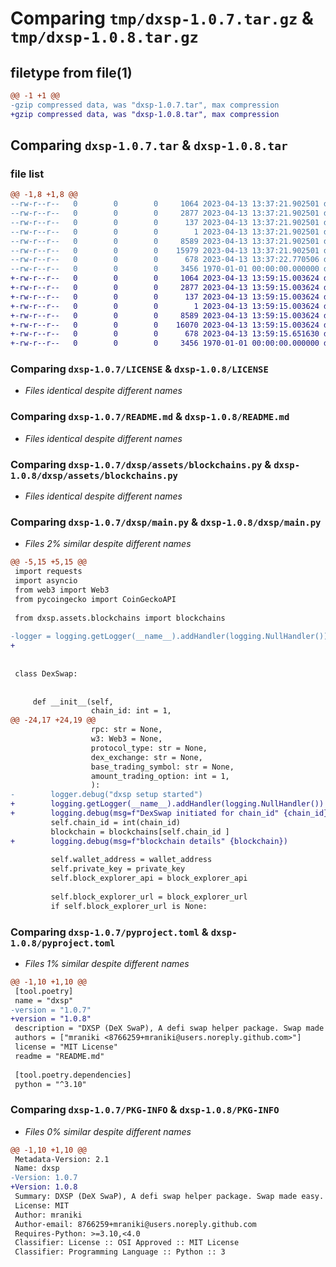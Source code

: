 # Comparing `tmp/dxsp-1.0.7.tar.gz` & `tmp/dxsp-1.0.8.tar.gz`

## filetype from file(1)

```diff
@@ -1 +1 @@
-gzip compressed data, was "dxsp-1.0.7.tar", max compression
+gzip compressed data, was "dxsp-1.0.8.tar", max compression
```

## Comparing `dxsp-1.0.7.tar` & `dxsp-1.0.8.tar`

### file list

```diff
@@ -1,8 +1,8 @@
--rw-r--r--   0        0        0     1064 2023-04-13 13:37:21.902501 dxsp-1.0.7/LICENSE
--rw-r--r--   0        0        0     2877 2023-04-13 13:37:21.902501 dxsp-1.0.7/README.md
--rw-r--r--   0        0        0      137 2023-04-13 13:37:21.902501 dxsp-1.0.7/dxsp/__init__.py
--rw-r--r--   0        0        0        1 2023-04-13 13:37:21.902501 dxsp-1.0.7/dxsp/assets/__init__.py
--rw-r--r--   0        0        0     8589 2023-04-13 13:37:21.902501 dxsp-1.0.7/dxsp/assets/blockchains.py
--rw-r--r--   0        0        0    15979 2023-04-13 13:37:21.902501 dxsp-1.0.7/dxsp/main.py
--rw-r--r--   0        0        0      678 2023-04-13 13:37:22.770506 dxsp-1.0.7/pyproject.toml
--rw-r--r--   0        0        0     3456 1970-01-01 00:00:00.000000 dxsp-1.0.7/PKG-INFO
+-rw-r--r--   0        0        0     1064 2023-04-13 13:59:15.003624 dxsp-1.0.8/LICENSE
+-rw-r--r--   0        0        0     2877 2023-04-13 13:59:15.003624 dxsp-1.0.8/README.md
+-rw-r--r--   0        0        0      137 2023-04-13 13:59:15.003624 dxsp-1.0.8/dxsp/__init__.py
+-rw-r--r--   0        0        0        1 2023-04-13 13:59:15.003624 dxsp-1.0.8/dxsp/assets/__init__.py
+-rw-r--r--   0        0        0     8589 2023-04-13 13:59:15.003624 dxsp-1.0.8/dxsp/assets/blockchains.py
+-rw-r--r--   0        0        0    16070 2023-04-13 13:59:15.003624 dxsp-1.0.8/dxsp/main.py
+-rw-r--r--   0        0        0      678 2023-04-13 13:59:15.651630 dxsp-1.0.8/pyproject.toml
+-rw-r--r--   0        0        0     3456 1970-01-01 00:00:00.000000 dxsp-1.0.8/PKG-INFO
```

### Comparing `dxsp-1.0.7/LICENSE` & `dxsp-1.0.8/LICENSE`

 * *Files identical despite different names*

### Comparing `dxsp-1.0.7/README.md` & `dxsp-1.0.8/README.md`

 * *Files identical despite different names*

### Comparing `dxsp-1.0.7/dxsp/assets/blockchains.py` & `dxsp-1.0.8/dxsp/assets/blockchains.py`

 * *Files identical despite different names*

### Comparing `dxsp-1.0.7/dxsp/main.py` & `dxsp-1.0.8/dxsp/main.py`

 * *Files 2% similar despite different names*

```diff
@@ -5,15 +5,15 @@
 import requests
 import asyncio
 from web3 import Web3
 from pycoingecko import CoinGeckoAPI
 
 from dxsp.assets.blockchains import blockchains
 
-logger = logging.getLogger(__name__).addHandler(logging.NullHandler())
+
 
 
 class DexSwap:
 
 
     def __init__(self,
                  chain_id: int = 1, 
@@ -24,17 +24,19 @@
                  rpc: str = None,
                  w3: Web3 = None,
                  protocol_type: str = None,
                  dex_exchange: str = None,
                  base_trading_symbol: str = None,
                  amount_trading_option: int = 1,
                  ):
-        logger.debug("dxsp setup started")
+        logging.getLogger(__name__).addHandler(logging.NullHandler())
+        logging.debug(msg=f"DexSwap initiated for chain_id" {chain_id})
         self.chain_id = int(chain_id)
         blockchain = blockchains[self.chain_id ]
+        logging.debug(msg=f"blockchain details" {blockchain})
 
         self.wallet_address = wallet_address
         self.private_key = private_key
         self.block_explorer_api = block_explorer_api
 
         self.block_explorer_url = block_explorer_url
         if self.block_explorer_url is None:
```

### Comparing `dxsp-1.0.7/pyproject.toml` & `dxsp-1.0.8/pyproject.toml`

 * *Files 1% similar despite different names*

```diff
@@ -1,10 +1,10 @@
 [tool.poetry]
 name = "dxsp"
-version = "1.0.7"
+version = "1.0.8"
 description = "DXSP (DeX SwaP), A defi swap helper package. Swap made easy."
 authors = ["mraniki <8766259+mraniki@users.noreply.github.com>"]
 license = "MIT License"
 readme = "README.md"
 
 [tool.poetry.dependencies]
 python = "^3.10"
```

### Comparing `dxsp-1.0.7/PKG-INFO` & `dxsp-1.0.8/PKG-INFO`

 * *Files 0% similar despite different names*

```diff
@@ -1,10 +1,10 @@
 Metadata-Version: 2.1
 Name: dxsp
-Version: 1.0.7
+Version: 1.0.8
 Summary: DXSP (DeX SwaP), A defi swap helper package. Swap made easy.
 License: MIT
 Author: mraniki
 Author-email: 8766259+mraniki@users.noreply.github.com
 Requires-Python: >=3.10,<4.0
 Classifier: License :: OSI Approved :: MIT License
 Classifier: Programming Language :: Python :: 3
```

